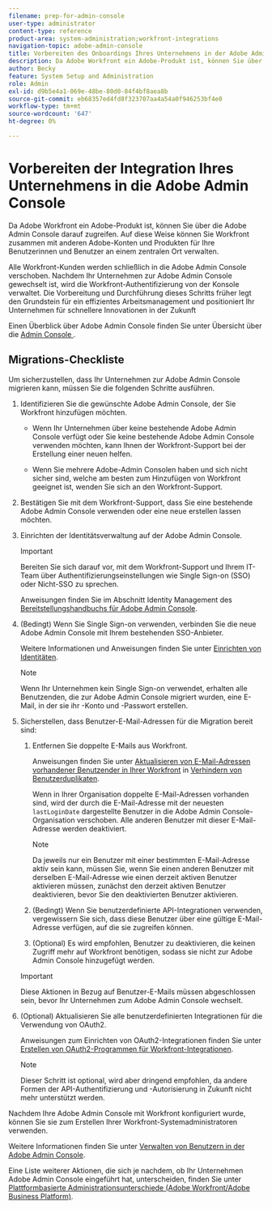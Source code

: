 ```yaml
---
filename: prep-for-admin-console
user-type: administrator
content-type: reference
product-area: system-administration;workfront-integrations
navigation-topic: adobe-admin-console
title: Vorbereiten des Onboardings Ihres Unternehmens in der Adobe Admin Console
description: Da Adobe Workfront ein Adobe-Produkt ist, können Sie über die Adobe Admin Console darauf zugreifen. Auf diese Weise können Sie Workfront zusammen mit anderen Adobe-Konten und Produkten für Ihre Benutzerinnen und Benutzer an einem zentralen Ort verwalten.
author: Becky
feature: System Setup and Administration
role: Admin
exl-id: d9b5e4a1-069e-48be-80d0-84f4bf8aea8b
source-git-commit: eb68357ed4fd8f323707aa4a54a0f946253bf4e0
workflow-type: tm+mt
source-wordcount: '647'
ht-degree: 0%

---
```


# Vorbereiten der Integration Ihres Unternehmens in die Adobe Admin Console

<!-- Audited: 12/2023 -->

Da Adobe Workfront ein Adobe-Produkt ist, können Sie über die Adobe Admin Console darauf zugreifen. Auf diese Weise können Sie Workfront zusammen mit anderen Adobe-Konten und Produkten für Ihre Benutzerinnen und Benutzer an einem zentralen Ort verwalten.

Alle Workfront-Kunden werden schließlich in die Adobe Admin Console verschoben. Nachdem Ihr Unternehmen zur Adobe Admin Console gewechselt ist, wird die Workfront-Authentifizierung von der Konsole verwaltet. Die Vorbereitung und Durchführung dieses Schritts früher legt den Grundstein für ein effizientes Arbeitsmanagement und positioniert Ihr Unternehmen für schnellere Innovationen in der Zukunft

Einen Überblick über Adobe Admin Console finden Sie unter Übersicht über die [Admin Console ](https://helpx.adobe.com/de/enterprise/using/admin-console.html).

## Migrations-Checkliste

Um sicherzustellen, dass Ihr Unternehmen zur Adobe Admin Console migrieren kann, müssen Sie die folgenden Schritte ausführen.

1. Identifizieren Sie die gewünschte Adobe Admin Console, der Sie Workfront hinzufügen möchten.

   * Wenn Ihr Unternehmen über keine bestehende Adobe Admin Console verfügt oder Sie keine bestehende Adobe Admin Console verwenden möchten, kann Ihnen der Workfront-Support bei der Erstellung einer neuen helfen.

   * Wenn Sie mehrere Adobe-Admin Consolen haben und sich nicht sicher sind, welche am besten zum Hinzufügen von Workfront geeignet ist, wenden Sie sich an den Workfront-Support.

1. Bestätigen Sie mit dem Workfront-Support, dass Sie eine bestehende Adobe Admin Console verwenden oder eine neue erstellen lassen möchten.

1. Einrichten der Identitätsverwaltung auf der Adobe Admin Console.

   >[!IMPORTANT]
   >
   >Bereiten Sie sich darauf vor, mit dem Workfront-Support und Ihrem IT-Team über Authentifizierungseinstellungen wie Single Sign-on (SSO) oder Nicht-SSO zu sprechen.

   Anweisungen finden Sie im Abschnitt Identity Management des [Bereitstellungshandbuchs für Adobe Admin Console](https://helpx.adobe.com/de/enterprise/using/deployment-planning.html).

1. (Bedingt) Wenn Sie Single Sign-on verwenden, verbinden Sie die neue Adobe Admin Console mit Ihrem bestehenden SSO-Anbieter.

   Weitere Informationen und Anweisungen finden Sie unter [Einrichten von Identitäten](https://helpx.adobe.com/de/enterprise/using/set-up-identity.html).

   >[!NOTE]
   >
   >Wenn Ihr Unternehmen kein Single Sign-on verwendet, erhalten alle Benutzenden, die zur Adobe Admin Console migriert wurden, eine E-Mail, in der sie ihr -Konto und -Passwort erstellen.

1. Sicherstellen, dass Benutzer-E-Mail-Adressen für die Migration bereit sind:

   1. Entfernen Sie doppelte E-Mails aus Workfront.

      Anweisungen finden Sie unter [Aktualisieren von E-Mail-Adressen vorhandener Benutzender in Ihrer Workfront](/help/quicksilver/administration-and-setup/manage-workfront/security/prevent-duplicate-users.md#update-email-addresses-of-existing-users-in-your-workfront-instance) in [Verhindern von Benutzerduplikaten](/help/quicksilver/administration-and-setup/manage-workfront/security/prevent-duplicate-users.md).

      Wenn in Ihrer Organisation doppelte E-Mail-Adressen vorhanden sind, wird der durch die E-Mail-Adresse mit der neuesten `lastLoginDate` dargestellte Benutzer in die Adobe Admin Console-Organisation verschoben. Alle anderen Benutzer mit dieser E-Mail-Adresse werden deaktiviert.

      >[!NOTE]
      >
      >Da jeweils nur ein Benutzer mit einer bestimmten E-Mail-Adresse aktiv sein kann, müssen Sie, wenn Sie einen anderen Benutzer mit derselben E-Mail-Adresse wie einen derzeit aktiven Benutzer aktivieren müssen, zunächst den derzeit aktiven Benutzer deaktivieren, bevor Sie den deaktivierten Benutzer aktivieren.

   1. (Bedingt) Wenn Sie benutzerdefinierte API-Integrationen verwenden, vergewissern Sie sich, dass diese Benutzer über eine gültige E-Mail-Adresse verfügen, auf die sie zugreifen können.

   1. (Optional) Es wird empfohlen, Benutzer zu deaktivieren, die keinen Zugriff mehr auf Workfront benötigen, sodass sie nicht zur Adobe Admin Console hinzugefügt werden.

   >[!IMPORTANT]
   >
   >Diese Aktionen in Bezug auf Benutzer-E-Mails müssen abgeschlossen sein, bevor Ihr Unternehmen zum Adobe Admin Console wechselt.

1. (Optional) Aktualisieren Sie alle benutzerdefinierten Integrationen für die Verwendung von OAuth2.

   Anweisungen zum Einrichten von OAuth2-Integrationen finden Sie unter [Erstellen von OAuth2-Programmen für Workfront-Integrationen](../../administration-and-setup/configure-integrations/create-oauth-application.md).

   >[!NOTE]
   >
   >Dieser Schritt ist optional, wird aber dringend empfohlen, da andere Formen der API-Authentifizierung und -Autorisierung in Zukunft nicht mehr unterstützt werden.

Nachdem Ihre Adobe Admin Console mit Workfront konfiguriert wurde, können Sie sie zum Erstellen Ihrer Workfront-Systemadministratoren verwenden.

Weitere Informationen finden Sie unter [Verwalten von Benutzern in der Adobe Admin Console](../../administration-and-setup/add-users/create-and-manage-users/admin-console.md).

Eine Liste weiterer Aktionen, die sich je nachdem, ob Ihr Unternehmen Adobe Admin Console eingeführt hat, unterscheiden, finden Sie unter [Plattformbasierte Administrationsunterschiede (Adobe Workfront/Adobe Business Platform)](../../administration-and-setup/get-started-wf-administration/actions-in-admin-console.md).
